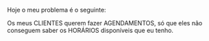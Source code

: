Hoje o meu problema é o seguinte: 

Os meus CLIENTES querem fazer AGENDAMENTOS,
só que eles não conseguem saber os HORÁRIOS 
disponíveis que eu tenho.